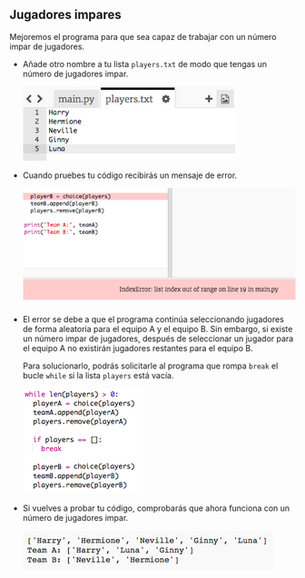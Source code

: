 ## Jugadores impares

Mejoremos el programa para que sea capaz de trabajar con un número impar de jugadores.

+ Añade otro nombre a tu lista `players.txt` de modo que tengas un número de jugadores impar.

	![screenshot](images/team-luna.png)

+ Cuando pruebes tu código recibirás un mensaje de error.

	![screenshot](images/team-error.png)

+ El error se debe a que el programa continúa seleccionando jugadores de forma aleatoria para el equipo A y el equipo B. Sin embargo, si existe un número impar de jugadores, después de seleccionar un jugador para el equipo A no existirán jugadores restantes para el equipo B.

	Para solucionarlo, podrás solicitarle al programa que rompa `break` el bucle `while` si la lista `players` está vacía.

	![screenshot](images/team-fix.png)

+ Si vuelves a probar tu código, comprobarás que ahora funciona con un número de jugadores impar.

	![screenshot](images/team-fix-test.png)



